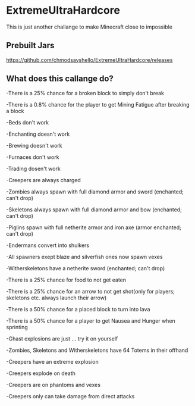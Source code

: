 # ExtremeUltraHardcore
This is just another challange to make Minecraft close to impossible

Prebuilt Jars
--
https://github.com/chmodsayshello/ExtremeUltraHardcore/releases

What does this callange do?
--

-There is a 25% chance for a broken block to simply don't break

-There is a 0.8% chance for the player to get Mining Fatigue after breaking a block

-Beds don't work

-Enchanting doesn't work

-Brewing doesn't work

-Furnaces don't work

-Trading dosen't work

-Creepers are always charged

-Zombies always spawn with full diamond armor and sword (enchanted; can't drop)

-Skeletons always spawn with full diamond armor and bow (enchanted; can't drop)

-Piglins spawn with full netherite armor and iron axe (armor enchanted; can't drop)

-Endermans convert into shulkers

-All spawners exept blaze and silverfish ones now spawn vexes

-Witherskeletons have a netherite sword (enchanted; can't drop)

-There is a 25% chance for food to not get eaten

-There is a 25% chance for an arrow to not get shot(only for players; skeletons etc. always launch their arrow)

-There is a 50% chance for a placed block to turn into lava

-There is a 50% chance for a player to get Nausea and Hunger when sprinting

-Ghast explosions are just ... try it on yourself

-Zombies, Skeletons and Witherskeletons have 64 Totems in their offhand

-Creepers have an extreme explosion

-Creepers explode on death

-Creepers are on phantoms and vexes

-Creepers only can take damage from direct attacks
